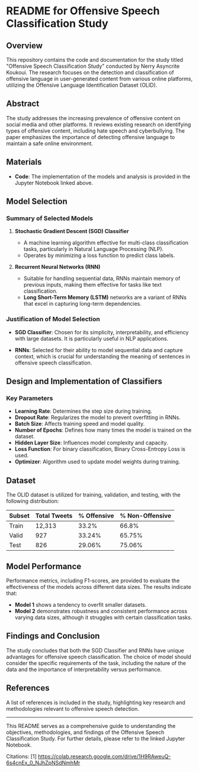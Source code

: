 # README for Offensive Speech Classification Study

## Overview

This repository contains the code and documentation for the study titled "Offensive Speech Classification Study" conducted by Nerry Asyncrite Koukoui. The research focuses on the detection and classification of offensive language in user-generated content from various online platforms, utilizing the Offensive Language Identification Dataset (OLID).

## Abstract

The study addresses the increasing prevalence of offensive content on social media and other platforms. It reviews existing research on identifying types of offensive content, including hate speech and cyberbullying. The paper emphasizes the importance of detecting offensive language to maintain a safe online environment.

## Materials

- **Code**: The implementation of the models and analysis is provided in the Jupyter Notebook linked above.

## Model Selection

### Summary of Selected Models

1. **Stochastic Gradient Descent (SGD) Classifier**
   - A machine learning algorithm effective for multi-class classification tasks, particularly in Natural Language Processing (NLP).
   - Operates by minimizing a loss function to predict class labels.

2. **Recurrent Neural Networks (RNN)**
   - Suitable for handling sequential data, RNNs maintain memory of previous inputs, making them effective for tasks like text classification.
   - **Long Short-Term Memory (LSTM)** networks are a variant of RNNs that excel in capturing long-term dependencies.

### Justification of Model Selection

- **SGD Classifier**: Chosen for its simplicity, interpretability, and efficiency with large datasets. It is particularly useful in NLP applications.

- **RNNs**: Selected for their ability to model sequential data and capture context, which is crucial for understanding the meaning of sentences in offensive speech classification.

## Design and Implementation of Classifiers

### Key Parameters

- **Learning Rate**: Determines the step size during training.
- **Dropout Rate**: Regularizes the model to prevent overfitting in RNNs.
- **Batch Size**: Affects training speed and model quality.
- **Number of Epochs**: Defines how many times the model is trained on the dataset.
- **Hidden Layer Size**: Influences model complexity and capacity.
- **Loss Function**: For binary classification, Binary Cross-Entropy Loss is used.
- **Optimizer**: Algorithm used to update model weights during training.

## Dataset

The OLID dataset is utilized for training, validation, and testing, with the following distribution:

| Subset | Total Tweets | % Offensive | % Non-Offensive |
|--------|--------------|-------------|------------------|
| Train  | 12,313       | 33.2%       | 66.8%            |
| Valid  | 927          | 33.24%      | 65.75%           |
| Test   | 826          | 29.06%      | 75.06%           |

## Model Performance

Performance metrics, including F1-scores, are provided to evaluate the effectiveness of the models across different data sizes. The results indicate that:

- **Model 1** shows a tendency to overfit smaller datasets.
- **Model 2** demonstrates robustness and consistent performance across varying data sizes, although it struggles with certain classification tasks.

## Findings and Conclusion

The study concludes that both the SGD Classifier and RNNs have unique advantages for offensive speech classification. The choice of model should consider the specific requirements of the task, including the nature of the data and the importance of interpretability versus performance.

## References

A list of references is included in the study, highlighting key research and methodologies relevant to offensive speech detection.

---

This README serves as a comprehensive guide to understanding the objectives, methodologies, and findings of the Offensive Speech Classification Study. For further details, please refer to the linked Jupyter Notebook.

Citations:
[1] https://colab.research.google.com/drive/1H9RAweuQ-6s4cnEx_0_NJhZpNSdNmhMr
